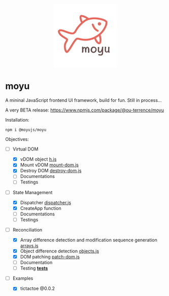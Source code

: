 <p align="center">
<img src="./public/icon.png" width="200px"/>
</p>

# moyu

A mininal JavaScript frontend UI framework, build for fun. Still in process...

A very BETA release: https://www.npmjs.com/package/@ou-terrence/moyu <br/>

Installation:
```
npm i @moyujs/moyu
```

Objectives:

- [ ] Virtual DOM

  - [x] vDOM object [h.js](./packages/runtime/src/h.js)
  - [x] Mount vDOM [mount-dom.js](./packages/runtime/src/mount-dom.js)
  - [x] Destroy DOM [destroy-dom.js](./packages/runtime/src/destroy-dom.js)
  - [ ] Documentations
  - [ ] Testings

- [ ] State Management
  - [x] Dispatcher [dispatcher.js](./packages/runtime/src/dispatcher.js)
  - [x] CreateApp function
  - [ ] Documentations
  - [ ] Testings

- [ ] Reconciliation
  - [x] Array difference detection and modification sequence generation [arrays.js](./packages/runtime/src/utils/arrays.js)
  - [x] Object difference detection [objects.js](./packages/runtime/src/utils/objects.js)
  - [x] DOM patching [patch-dom.js](./packages/runtime/src/patch-dom.js)
  - [ ] Documentation
  - [ ] Testing [__tests__](./packages/runtime/src/__tests__/)

- [ ] Examples
  - [x] tictactoe @0.0.2
